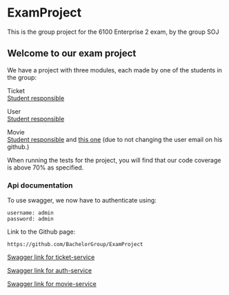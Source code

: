 # ExamProject

This is the group project for the 6100 Enterprise 2 exam, by the group SOJ

## Welcome to our exam project

We have a project with three modules, each made by one of the students in the group:

Ticket\
[Student responsible](https://github.com/Hundur)

User\
[Student responsible](https://github.com/Sebusk)

Movie\
[Student responsible](https://github.com/Kveola13)
and [this one](https://github.com/anonexam) (due to not changing the user email on his github.)


When running the tests for the project, you will find that our code coverage is above 70% as specified.

### Api documentation
To use swagger, we now have to authenticate using:
```
username: admin
password: admin
```

Link to the Github page:
```
https://github.com/BachelorGroup/ExamProject
```

[Swagger link for ticket-service](http://localhost:8081/swagger-ui.html) 

[Swagger link for auth-service](http://localhost:8082/swagger-ui.html) 

[Swagger link for movie-service](http://localhost:8083/swagger-ui.html) 


